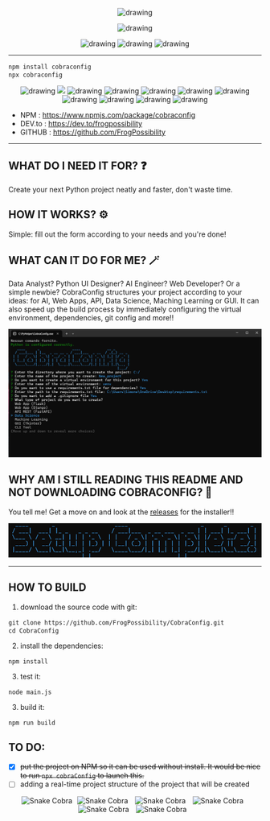 <p align="center">
  <img src=".github/icon.ico" alt="drawing" width="200"/>
</p>
<p align="center">
  <img src="https://img.shields.io/badge/🐍_CobraConfig_🐍-white?style=plastic" alt="drawing" width="300"/>
</p>

<p align="center">
  <img src="https://img.shields.io/badge/the_python_tool-blue?style=plastic" alt="drawing" width="160"/>
  <img src="https://img.shields.io/badge/that_you-yellow?style=plastic" alt="drawing" width="100"/>
  <img src="https://img.shields.io/badge/can't_miss-green?style=plastic" alt="drawing" width="110"/>
</p>

__________
```
npm install cobraconfig
npx cobraconfig
```

<p align="center">
  <img src="https://img.shields.io/github/stars/FrogPossibility/CobraConfig" alt="drawing" width="70"/>
  <img src="https://img.shields.io/npm/d18m/cobraconfig?style=plastic&label=npm%20downloads" width="130"/>
  <img src="https://img.shields.io/github/downloads/FrogPossibility/CobraConfig/total?style=plastic&label=Installer%20downloads" alt="drawing" width="150"/>
  <img src="https://img.shields.io/github/search/FrogPossibility/CobraConfig/cobraconfig?style=plastic&label=searches" alt="drawing" width="80"/>
  <img src="https://img.shields.io/github/forks/FrogPossibility/CobraConfig" alt="drawing" width="70"/>
  <img src="https://img.shields.io/github/commit-activity/t/FrogPossibility/CobraConfig?style=plastic&color=red" alt="drawing" width="90"/>
  <img src="https://img.shields.io/github/release-date/FrogPossibility/CobraConfig?style=plastic" alt="drawing" width="210"/>
  <img src="https://img.shields.io/github/repo-size/FrogPossibility/CobraConfig?style=plastic" alt="drawing" width="120"/>
  <img src="https://img.shields.io/npm/unpacked-size/cobraconfig?style=plastic&label=npm%20size" alt="drawing" width="130"/>
  <img src="https://img.shields.io/github/watchers/FrogPossibility/CobraConfig" alt="drawing" width="90"/>
  <img src="https://img.shields.io/github/package-json/v/FrogPossibility/CobraConfig?style=plastic&color=red" alt="drawing" width="100"/>
</p>

- NPM : https://www.npmjs.com/package/cobraconfig
- DEV.to : https://dev.to/frogpossibility
- GITHUB : https://github.com/FrogPossibility

________________________

## WHAT DO I NEED IT FOR? ❓
Create your next Python project neatly and faster, don't waste time. 

## HOW IT WORKS? ⚙️
Simple: fill out the form according to your needs and you're done!

## WHAT CAN IT DO FOR ME? 🪄
Data Analyst? Python UI Designer? AI Engineer? Web Developer? Or a simple newbie? CobraConfig structures your project according to your ideas: for AI, Web Apps, API, Data Science, Maching Learning or GUI. 
It can also speed up the build process by immediately configuring the virtual environment, dependencies, git config and more!!

![screenshot1](.github/screen1.png)

## WHY AM I STILL READING THIS README AND NOT DOWNLOADING COBRACONFIG? 🤡
You tell me! Get a move on and look at the [releases](https://github.com/FrogPossibility/CobraConfig/releases/tag/v.1.2.1-x64) for the installer!!

![.github/screen3.png](.github/screen3.png)

________________________

## HOW TO BUILD
1. download the source code with git:
```
git clone https://github.com/FrogPossibility/CobraConfig.git
cd CobraConfig
```

2. install the dependencies:
```
npm install
```

3. test it:
```
node main.js
```

3. build it:
```
npm run build
```

## TO DO:

- [X]  ~~put the project on NPM so it can be used without install. It would be nice to run `npx cobraConfig` to launch this.~~
- [ ] adding a real-time project structure 
of the project that will be created

<p align="center">
  <img src=".github/Snake-cobra.gif" width="100" height="100" alt="Snake Cobra" style="margin-right: 10px;"><img src=".github/Snake-cobra.gif" width="100" height="100" alt="Snake Cobra" style="margin-right: 10px;">
  <img src=".github/Snake-cobra.gif" width="100" height="100" alt="Snake Cobra" style="margin-right: 10px;">
  <img src=".github/Snake-cobra.gif" width="100" height="100" alt="Snake Cobra" style="margin-right: 10px;"><img src=".github/Snake-cobra.gif" width="100" height="100" alt="Snake Cobra" style="margin-right: 10px;">
  <img src=".github/Snake-cobra.gif" width="100" height="100" alt="Snake Cobra" style="margin-right: 10px;">
</p>


